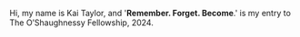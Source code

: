 Hi, my name is Kai Taylor, and '**Remember. Forget. Become**.' is my entry to The O’Shaughnessy Fellowship, 2024. 
